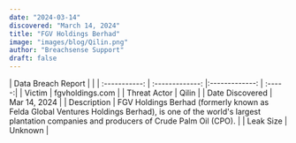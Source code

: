 ```yaml
---
date: "2024-03-14"
discovered: "March 14, 2024"
title: "FGV Holdings Berhad"
image: "images/blog/Qilin.png"
author: "Breachsense Support"
draft: false
---
```


| Data Breach Report           |              | 
| :-----------: | :-------------:     |:-------------:    | :-----:|
| Victim      | fgvholdings.com      | 
| Threat Actor      | Qilin      | 
| Date Discovered      | Mar 14, 2024      | 
| Description      | FGV Holdings Berhad (formerly known as Felda Global Ventures Holdings Berhad), is one of the world's largest plantation companies and producers of Crude Palm Oil (CPO).      | 
| Leak Size      | Unknown      | 

